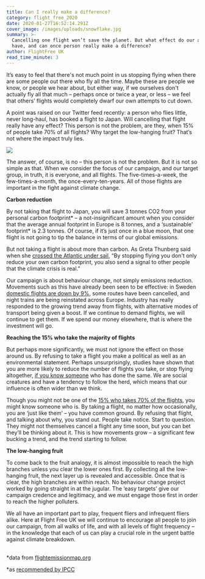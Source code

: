 ```yaml
---
title: Can I really make a difference?
category: flight_free_2020
date: 2020-01-27T16:52:14.291Z
cover_image: /images/uploads/snowflake.jpg
summary: >-
  Cancelling one flight won’t save the planet. But what effect do our actions
  have, and can once person really make a difference?
author: FlightFree UK
read_time_minute: 3
---
```

It’s easy to feel that there's not much point in us stopping flying when there are some people out there who fly all the time. Maybe these are people we know, or people we hear about, but either way, if we ourselves don't actually fly all that much – perhaps once or twice a year, or less – we feel that others’ flights would completely dwarf our own attempts to cut down.

A point was raised on our Twitter feed recently: a person who flies little, never long-haul, has booked a flight to Japan. Will cancelling that flight really have any effect? This person is not the problem, are they, when 15% of people take 70% of all flights? Why target the low-hanging fruit? That’s not where the impact truly lies.

![](/images/uploads/Twitter_screenshot.png)

The answer, of course, is no – this person is not the problem. But it is not so simple as that. When we consider the focus of our campaign, and our target group, in truth, it is everyone, and all flights. The five-times-a-week, the few-times-a-month, the once-every-ten-years. All of those flights are important in the fight against climate change.

**Carbon reduction**

By not taking that flight to Japan, you will save 3 tonnes CO2 from your personal carbon footprint\* – a not-insignificant amount when you consider that the average annual footprint in Europe is 8 tonnes, and a ‘sustainable’ footprint\* is 2.3 tonnes. Of course, if it’s just once in a blue moon, that one flight is not going to tip the balance in terms of our global emissions.

But not taking a flight is about more than carbon. As Greta Thunberg said when she [crossed the Atlantic under sail](https://flightfree.co.uk/post/be-more-greta/), “By stopping flying you don't only reduce your own carbon footprint, you also send a signal to other people that the climate crisis is real.”

Our campaign is about behaviour change, not simply emissions reduction. Movements such as this have already been seen to be effective: in Sweden [domestic flights are down by 9%](https://www.bbc.co.uk/news/world-europe-51067440), some routes have been cancelled, and night trains are being reinstated across Europe. Industry has really responded to the growing trend away from flights, with alternative modes of transport being given a boost. If we continue to demand flights, we will continue to get them. If we spend our money elsewhere, that is where the investment will go.

**Reaching the 15% who take the majority of flights**

But perhaps more significantly, we must not ignore the effect on those around us. By refusing to take a flight you make a political as well as an environmental statement. Perhaps unsurprisingly, studies have shown that you are more likely to reduce the number of flights you take, or stop flying altogether, [if you know someone](https://theconversation.com/climate-change-yes-your-individual-action-does-make-a-difference-115169) who has done the same. We are social creatures and have a tendency to follow the herd, which means that our influence is often wider than we think.

Though you might not be one of the [15% who takes 70% of the flights](http://afreeride.org/about/), you might know someone who is. By taking a flight, no matter how occasionally, you are ‘just like them’ – you have common ground. By refusing that flight, and talking about why, you stand out. People take notice. Start to question. They might not themselves cancel a flight any time soon, but you can bet they’ll be thinking about it. This is how movements grow – a significant few bucking a trend, and the trend starting to follow.

**The low-hanging fruit**

To come back to the fruit analogy, it is almost impossible to reach the high branches unless you clear the lower ones first. By collecting all the low-hanging fruit, the next layer up is revealed and accessible. Once that is clear, the high branches are within reach. No behaviour change project worked by going straight in at the jugular. The ‘easy targets’ give our campaign credence and legitimacy, and we must engage those first in order to reach the higher polluters.

We all have an important part to play, frequent fliers and infrequent fliers alike. Here at Flight Free UK we will continue to encourage all people to join our campaign, from all walks of life, and with all levels of flight frequency – in the knowledge that each of us can play a crucial role in the urgent battle against climate breakdown.

\
*data from [flightemissionmap.org](http://flightemissionmap.org)

\*as [recommended by IPCC](http://climatepositions.com/ipcc-report-limiting-global-warming-to-1-5oc-requires-45-co2-reductions-by-2030-compared-to-2010-and-zero-emissions-by-2050-but-which-countries-are-to-reduce-how-much/)
